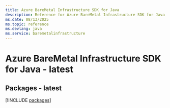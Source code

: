 ```yaml
---
title: Azure BareMetal Infrastructure SDK for Java
description: Reference for Azure BareMetal Infrastructure SDK for Java
ms.date: 08/13/2025
ms.topic: reference
ms.devlang: java
ms.service: baremetalinfrastructure
---
```

# Azure BareMetal Infrastructure SDK for Java - latest
## Packages - latest
[!INCLUDE [packages](baremetal-infrastructure-index.md)]